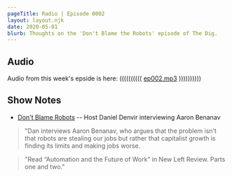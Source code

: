 ```yaml
---
pageTitle: Radio | Episode 0002
layout: layout.njk
date: 2020-05-01
blurb: Thoughts on the 'Don't Blame the Robots' episode of The Dig. 
---
```


## Audio

Audio from this week's epside is here: (((((((((( [ep002.mp3](/img/audio/ep002.mp3) ))))))))))

## Show Notes 

- [Don't Blame Robots](https://www.thedigradio.com/podcast/dont-blame-robots-with-aaron-benanav/) --  Host Daniel Denvir interviewing Aaron Benanav

> "Dan interviews Aaron Benanav, who argues that the problem isn’t that robots are stealing our jobs but rather that capitalist growth is finding its limits and making jobs worse.

> "Read “Automation and the Future of Work” in New Left Review. Parts one and two."
